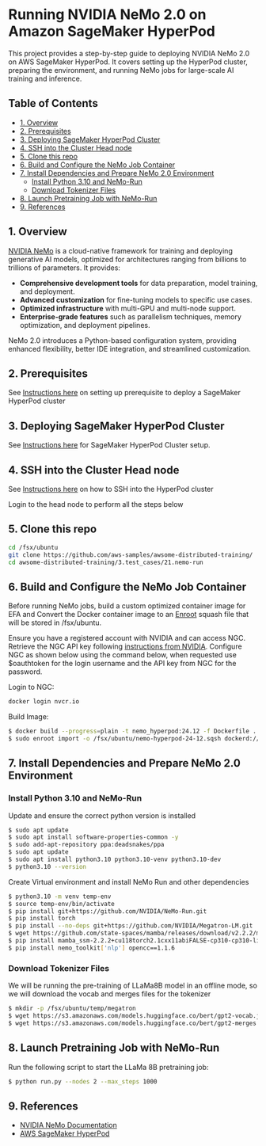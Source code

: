 # Running NVIDIA NeMo 2.0 on Amazon SageMaker HyperPod

This project provides a step-by-step guide to deploying NVIDIA NeMo 2.0 on AWS SageMaker HyperPod. It covers setting up the HyperPod cluster, preparing the environment, and running NeMo jobs for large-scale AI training and inference.

## Table of Contents

- [1. Overview](#1-overview)
- [2. Prerequisites](#2-prerequisites)
- [3. Deploying SageMaker HyperPod Cluster](#3-deploying-sagemaker-hyperpod-cluster)
- [4. SSH into the Cluster Head node](#4-ssh-into-the-cluster-head-node)
- [5. Clone this repo](#5-clone-this-repo)
- [6. Build and Configure the NeMo Job Container](#6-build-and-configure-the-nemo-job-container)
- [7. Install Dependencies and Prepare NeMo 2.0 Environment](#7-install-dependencies-and-prepare-nemo-20-environment)
  - [Install Python 3.10 and NeMo-Run](#install-python-310-and-nemo-run)
  - [Download Tokenizer Files](#download-tokenizer-files)
- [8. Launch Pretraining Job with NeMo-Run](#8-launch-pretraining-job-with-nemo-run)
- [9. References](#9-references)

## 1. Overview

[NVIDIA NeMo](https://developer.nvidia.com/nemo-framework) is a cloud-native framework for training and deploying generative AI models, optimized for architectures ranging from billions to trillions of parameters. It provides:

- **Comprehensive development tools** for data preparation, model training, and deployment.
- **Advanced customization** for fine-tuning models to specific use cases.
- **Optimized infrastructure** with multi-GPU and multi-node support.
- **Enterprise-grade features** such as parallelism techniques, memory optimization, and deployment pipelines.

NeMo 2.0 introduces a Python-based configuration system, providing enhanced flexibility, better IDE integration, and streamlined customization.

## 2. Prerequisites

See [Instructions here](https://catalog.workshops.aws/sagemaker-hyperpod/en-US/00-setup/02-own-account#in-your-own-account) on setting up prerequisite to deploy a SageMaker HyperPod cluster

## 3. Deploying SageMaker HyperPod Cluster

See [Instructions here](https://catalog.workshops.aws/sagemaker-hyperpod/en-US/01-cluster/option-b-manual-cluster-setup) for SageMaker HyperPod Cluster setup.

## 4. SSH into the Cluster Head node

See [Instructions here](https://catalog.workshops.aws/sagemaker-hyperpod/en-US/01-cluster/05-ssh) on how to SSH into the HyperPod cluster

Login to the head node to perform all the steps below

## 5. Clone this repo

```bash
cd /fsx/ubuntu
git clone https://github.com/aws-samples/awsome-distributed-training/
cd awsome-distributed-training/3.test_cases/21.nemo-run
```

## 6. Build and Configure the NeMo Job Container

Before running NeMo jobs, build a custom optimized container image for EFA and Convert the Docker container image to an [Enroot](https://github.com/NVIDIA/enroot) squash file that will be stored in /fsx/ubuntu.

Ensure you have a registered account with NVIDIA and can access NGC. Retrieve the NGC API key following [instructions from NVIDIA](https://docs.nvidia.com/ngc/gpu-cloud/ngc-user-guide/index.html#generating-api-key). Configure NGC as shown below using the command below, when requested use $oauthtoken for the login username and the API key from NGC for the password.

Login to NGC:

```bash
docker login nvcr.io
```
Build Image:

```bash
$ docker build --progress=plain -t nemo_hyperpod:24.12 -f Dockerfile .
$ sudo enroot import -o /fsx/ubuntu/nemo-hyperpod-24-12.sqsh dockerd://nemo_hyperpod:24.12
```

## 7. Install Dependencies and Prepare NeMo 2.0 Environment

### Install Python 3.10 and NeMo-Run

Update and ensure the correct python version is installed

```bash
$ sudo apt update
$ sudo apt install software-properties-common -y
$ sudo add-apt-repository ppa:deadsnakes/ppa
$ sudo apt update
$ sudo apt install python3.10 python3.10-venv python3.10-dev
$ python3.10 --version
```

Create Virtual environment and install NeMo Run and other dependencies

```bash
$ python3.10 -m venv temp-env
$ source temp-env/bin/activate
$ pip install git+https://github.com/NVIDIA/NeMo-Run.git
$ pip install torch
$ pip install --no-deps git+https://github.com/NVIDIA/Megatron-LM.git
$ wget https://github.com/state-spaces/mamba/releases/download/v2.2.2/mamba_ssm-2.2.2+cu118torch2.1cxx11abiFALSE-cp310-cp310-linux_x86_64.whl
$ pip install mamba_ssm-2.2.2+cu118torch2.1cxx11abiFALSE-cp310-cp310-linux_x86_64.whl
$ pip install nemo_toolkit['nlp'] opencc==1.1.6
```

### Download Tokenizer Files

We will be running the pre-training of LLaMa8B model in an offline mode, so we will download the vocab and merges files for the tokenizer

```bash
$ mkdir -p /fsx/ubuntu/temp/megatron
$ wget https://s3.amazonaws.com/models.huggingface.co/bert/gpt2-vocab.json -O /fsx/ubuntu/temp/megatron/megatron-gpt-345m_vocab
$ wget https://s3.amazonaws.com/models.huggingface.co/bert/gpt2-merges.txt -O /fsx/ubuntu/temp/megatron/megatron-gpt-345m_merges
```

## 8. Launch Pretraining Job with NeMo-Run

Run the following script to start the LLaMa 8B pretraining job:

```bash
$ python run.py --nodes 2 --max_steps 1000
```

## 9. References

- [NVIDIA NeMo Documentation](https://docs.nvidia.com/deeplearning/nemo/user-guide/docs/en/stable/index.html)
- [AWS SageMaker HyperPod](https://docs.aws.amazon.com/sagemaker/latest/dg/sagemaker-hyperpod.html)

